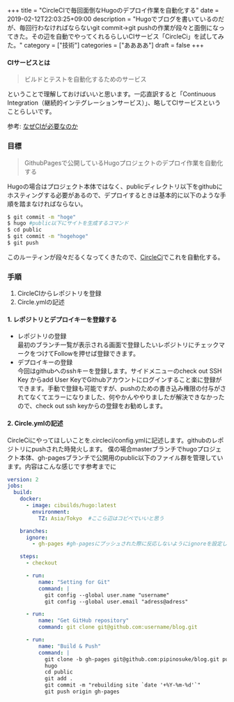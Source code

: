 +++
title = "CircleCIで毎回面倒なHugoのデプロイ作業を自動化する"
date = 2019-02-12T22:03:25+09:00
description = "Hugoでブログを書いているのだが、毎回行わなければならないgit commit→git pushの作業が段々と面倒になってきた。その辺を自動でやってくれるらしいCIサービス「CircleCi」を試してみた。"
category = ["技術"]
categories = ["ああああ"]
draft = false
+++

#### CIサービスとは

> ビルドとテストを自動化するためのサービス

ということで理解しておけばいいと思います。一応直訳すると「Continuous Integration（継続的インテグレーションサービス）」、略してCIサービスということらしいです。

参考: [なぜCIが必要なのか](https://dev.classmethod.jp/devenv/why-ci-is-needed/)
### 目標
> GithubPagesで公開しているHugoプロジェクトのデプロイ作業を自動化する

Hugoの場合はプロジェクト本体ではなく、publicディレクトリ以下をgithubにホスティングする必要があるので、デプロイするときは基本的に以下のような手順を踏まなければならない。

``` bash
$ git commit -m "hoge"
$ hugo #public以下にサイトを生成するコマンド
$ cd public
$ git commit -m "hogehoge"
$ git push
```

このルーティンが段々だるくなってくきたので、[CircleCi](https://circleci.com/)でこれを自動化する。

### 手順
1. CircleCIからレポジトリを登録
2. Circle.ymlの記述

#### 1. レポジトリとデプロイキーを登録する
- レポジトリの登録  
最初のブランチ一覧が表示される画面で登録したいレポジトリにチェックマークをつけてFollowを押せば登録できます。
- デプロイキーの登録  
今回はgithubへのsshキーを登録します。サイドメニューのcheck out SSH Key からadd User KeyでGithubアカウントにログインすること楽に登録ができます。手動で登録も可能ですが、pushのための書き込み権限の付与がされてなくてエラーになりました、何やかんややりましたが解決できなかったので、check out ssh keyからの登録をお勧めします。

#### 2.  Circle.ymlの記述
CircleCiにやってほしいことを.circleci/config.ymlに記述します。githubのレポジトリにpushされた時発火します。
僕の場合masterブランチでhugoプロジェクト本体、gh-pagesブランチで公開用のpublic以下のファイル群を管理しています。内容はこんな感じです参考までに

``` yaml
version: 2
jobs:
  build:
    docker:
      - image: cibuilds/hugo:latest
        environment:
          TZ: Asia/Tokyo  #ここら辺はコピペでいいと思う

    branches:
      ignore:
        - gh-pages #gh-pagesにプッシュされた際に反応しないようにignoreを設定している

    steps:
      - checkout

      - run:
          name: "Setting for Git"
          command: |
            git config --global user.name "username"
            git config --global user.email "adress@adress"

      - run:
          name: "Get GitHub repository"
          command: git clone git@github.com:username/blog.git

      - run:
          name: "Build & Push"
          command: |
            git clone -b gh-pages git@github.com:pipinosuke/blog.git public
            hugo
            cd public
            git add .
            git commit -m "rebuilding site `date '+%Y-%m-%d'`"
            git push origin gh-pages
```
